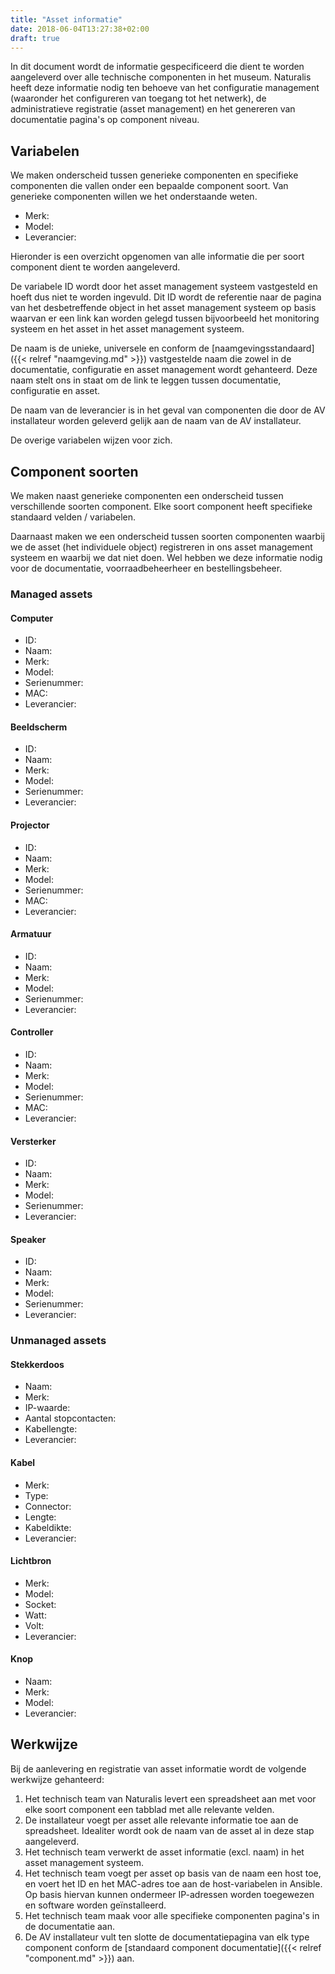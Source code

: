 ```yaml
---
title: "Asset informatie"
date: 2018-06-04T13:27:38+02:00
draft: true
---
```


In dit document wordt de informatie gespecificeerd die dient te worden
aangeleverd over alle technische componenten in het museum. Naturalis heeft deze
informatie nodig ten behoeve van het configuratie management (waaronder het
configureren van toegang tot het netwerk), de administratieve registratie
(asset management) en het genereren van documentatie pagina's op component
niveau.

## Variabelen

We maken onderscheid tussen generieke componenten en specifieke componenten die
vallen onder een bepaalde component soort. Van generieke componenten willen we
het onderstaande weten.

* Merk:
* Model:
* Leverancier:

Hieronder is een overzicht opgenomen van alle informatie die per soort component
dient te worden aangeleverd.

De variabele ID wordt door het asset management systeem vastgesteld en hoeft dus
niet te worden ingevuld. Dit ID wordt de referentie naar de pagina van het
desbetreffende object in het asset management systeem op basis waarvan er een
link kan worden gelegd tussen bijvoorbeeld het monitoring systeem en het asset
in het asset management systeem.

De naam is de unieke, universele en conform de [naamgevingsstandaard]({{< relref
"naamgeving.md" >}}) vastgestelde naam die zowel in de documentatie,
configuratie en asset management wordt gehanteerd. Deze naam stelt ons in staat
om de link te leggen tussen documentatie, configuratie en asset.

De naam van de leverancier is in het geval van componenten die door de AV
installateur worden geleverd gelijk aan de naam van de AV installateur.

De overige variabelen wijzen voor zich.

## Component soorten

We maken naast generieke componenten een onderscheid tussen verschillende
soorten component. Elke soort component heeft specifieke standaard velden /
variabelen.

Daarnaast maken we een onderscheid tussen soorten componenten waarbij we de
asset (het individuele object) registreren in ons asset management systeem en
waarbij we dat niet doen. Wel hebben we deze informatie nodig voor de
documentatie, voorraadbeheerheer en bestellingsbeheer.

### Managed assets

#### Computer

* ID:
* Naam:
* Merk:
* Model:
* Serienummer:
* MAC:
* Leverancier:

#### Beeldscherm

* ID:
* Naam:
* Merk:
* Model:
* Serienummer:
* Leverancier:

#### Projector

* ID:
* Naam:
* Merk:
* Model:
* Serienummer:
* MAC:
* Leverancier:

#### Armatuur

* ID:
* Naam:
* Merk:
* Model:
* Serienummer:
* Leverancier:

#### Controller

* ID:
* Naam:
* Merk:
* Model:
* Serienummer:
* MAC:
* Leverancier:

#### Versterker

* ID:
* Naam:
* Merk:
* Model:
* Serienummer:
* Leverancier:

#### Speaker

* ID:
* Naam:
* Merk:
* Model:
* Serienummer:
* Leverancier:

### Unmanaged assets

#### Stekkerdoos

* Naam:
* Merk:
* IP-waarde:
* Aantal stopcontacten:
* Kabellengte:
* Leverancier:

#### Kabel

* Merk:
* Type:
* Connector:
* Lengte:
* Kabeldikte:
* Leverancier:

#### Lichtbron

* Merk:
* Model:
* Socket:
* Watt:
* Volt:
* Leverancier:

#### Knop

* Naam:
* Merk:
* Model:
* Leverancier:

## Werkwijze

Bij de aanlevering en registratie van asset informatie wordt de volgende
werkwijze gehanteerd:

1. Het technisch team van Naturalis levert een spreadsheet aan met voor elke
   soort component een tabblad met alle relevante velden.
1. De installateur voegt per asset alle relevante informatie toe aan de
   spreadsheet. Idealiter wordt ook de naam van de asset al in deze stap
   aangeleverd.
1. Het technisch team verwerkt de asset informatie (excl. naam) in het asset
   management systeem.
1. Het technisch team voegt per asset op basis van de naam een host toe, en
   voert het ID en het MAC-adres toe aan de host-variabelen in Ansible. Op basis
   hiervan kunnen ondermeer IP-adressen worden toegewezen en software worden
   geïnstalleerd.
1. Het technisch team maak voor alle specifieke componenten pagina's in de
   documentatie aan.
1. De AV installateur vult ten slotte de documentatiepagina van elk type
   component conform de [standaard component documentatie]({{< relref
   "component.md" >}}) aan.
